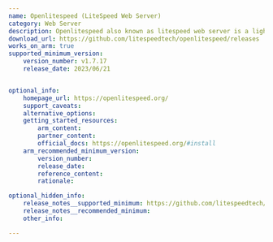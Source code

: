 ```yaml
---
name: Openlitespeed (LiteSpeed Web Server)
category: Web Server
description: Openlitespeed also known as litespeed web server is a lightweight and scalable open-source web server recognized for its excellent performance tailored to efficiently deliver web content while minimizing resource usage.
download_url: https://github.com/litespeedtech/openlitespeed/releases
works_on_arm: true
supported_minimum_version:
    version_number: v1.7.17
    release_date: 2023/06/21


optional_info:
    homepage_url: https://openlitespeed.org/
    support_caveats:
    alternative_options:
    getting_started_resources:
        arm_content:
        partner_content:
        official_docs: https://openlitespeed.org/#install
    arm_recommended_minimum_version:
        version_number:
        release_date:
        reference_content:
        rationale:

optional_hidden_info:
    release_notes__supported_minimum: https://github.com/litespeedtech/openlitespeed/releases/tag/v1.7.17
    release_notes__recommended_minimum:
    other_info:

---
```

